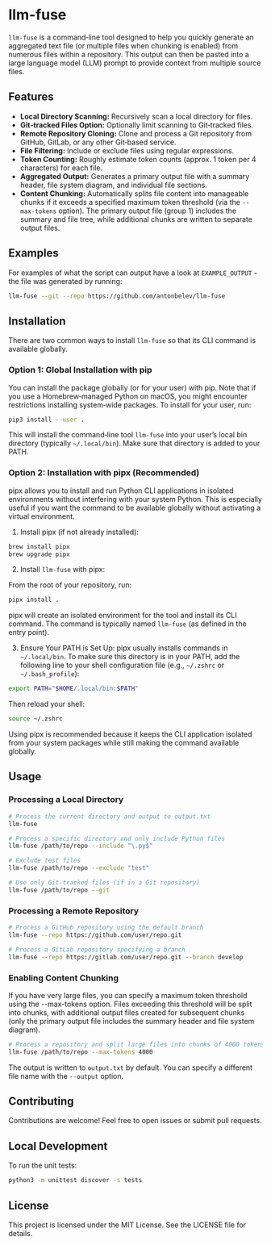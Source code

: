 # llm-fuse

`llm-fuse` is a command‑line tool designed to help you quickly generate an aggregated text file (or multiple files when chunking is enabled) from numerous files within a repository. This output can then be pasted into a large language model (LLM) prompt to provide context from multiple source files.

## Features

- **Local Directory Scanning:** Recursively scan a local directory for files.
- **Git‑tracked Files Option:** Optionally limit scanning to Git‑tracked files.
- **Remote Repository Cloning:** Clone and process a Git repository from GitHub, GitLab, or any other Git‑based service.
- **File Filtering:** Include or exclude files using regular expressions.
- **Token Counting:** Roughly estimate token counts (approx. 1 token per 4 characters) for each file.
- **Aggregated Output:** Generates a primary output file with a summary header, file system diagram, and individual file sections.
- **Content Chunking:** Automatically splits file content into manageable chunks if it exceeds a specified maximum token threshold (via the `--max-tokens` option). The primary output file (group 1) includes the summary and file tree, while additional chunks are written to separate output files.

## Examples

For examples of what the script can output have a look at `EXAMPLE_OUTPUT` - the file was generated by running:

```bash
llm-fuse --git --repo https://github.com/antonbelev/llm-fuse
```

## Installation

There are two common ways to install `llm-fuse` so that its CLI command is available globally.

### Option 1: Global Installation with pip

You can install the package globally (or for your user) with pip. Note that if you use a Homebrew‑managed Python on macOS, you might encounter restrictions installing system‑wide packages. To install for your user, run:

```bash
pip3 install --user . 
```

This will install the command‑line tool `llm-fuse` into your user’s local bin directory (typically `~/.local/bin`). Make sure that directory is added to your PATH.

### Option 2: Installation with pipx (Recommended)

pipx allows you to install and run Python CLI applications in isolated environments without interfering with your system Python. This is especially useful if you want the command to be available globally without activating a virtual environment.

1. Install pipx (if not already installed):

```bash
brew install pipx
brew upgrade pipx
```

2. Install `llm-fuse` with pipx:

From the root of your repository, run:
```bash
pipx install .
```

pipx will create an isolated environment for the tool and install its CLI command. The command is typically named `llm-fuse` (as defined in the entry point).

3. Ensure Your PATH is Set Up:
pipx usually installs commands in `~/.local/bin`. To make sure this directory is in your PATH, add the following line to your shell configuration file (e.g., `~/.zshrc` or `~/.bash_profile`):

```bash
export PATH="$HOME/.local/bin:$PATH"
```

Then reload your shell:

```bash
source ~/.zshrc
```

Using pipx is recommended because it keeps the CLI application isolated from your system packages while still making the command available globally.

## Usage
### Processing a Local Directory

```bash
# Process the current directory and output to output.txt
llm-fuse

# Process a specific directory and only include Python files
llm-fuse /path/to/repo --include "\.py$"

# Exclude test files
llm-fuse /path/to/repo --exclude "test"

# Use only Git‑tracked files (if in a Git repository)
llm-fuse /path/to/repo --git
```

### Processing a Remote Repository

```bash
# Process a GitHub repository using the default branch
llm-fuse --repo https://github.com/user/repo.git

# Process a GitLab repository specifying a branch
llm-fuse --repo https://gitlab.com/user/repo.git --branch develop
```

### Enabling Content Chunking
If you have very large files, you can specify a maximum token threshold using the --max-tokens option. Files exceeding this threshold will be split into chunks, with additional output files created for subsequent chunks (only the primary output file includes the summary header and file system diagram).

```bash
# Process a repository and split large files into chunks of 4000 tokens
llm-fuse /path/to/repo --max-tokens 4000
```

The output is written to `output.txt` by default. You can specify a different file name with the `--output` option.

## Contributing
Contributions are welcome! Feel free to open issues or submit pull requests.

## Local Development

To run the unit tests:
```bash
python3 -m unittest discover -s tests
```

## License
This project is licensed under the MIT License. See the LICENSE file for details.